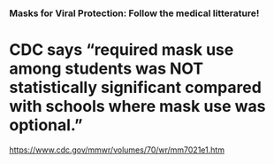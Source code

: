 ### Masks for Viral Protection: Follow the medical litterature!

# CDC says “required mask use among students was NOT statistically significant compared with schools where mask use was optional.”
https://www.cdc.gov/mmwr/volumes/70/wr/mm7021e1.htm
